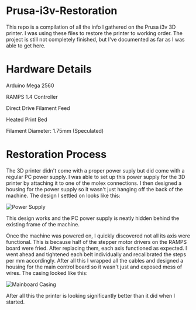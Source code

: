 # Prusa-i3v-Restoration

This repo is a compilation of all the info I gathered on the Prusa i3v 3D printer. I was using these files to restore the printer to working order. The project is still not completely finished, but I've documented as far as I was able to get here.

# Hardware Details

Arduino Mega 2560

RAMPS 1.4 Controller

Direct Drive Filament Feed

Heated Print Bed

Filament Diameter: 1.75mm (Speculated)

# Restoration Process

The 3D printer didn't come with a proper power suply but did come with a regular PC power supply. I was able to set up this power supply for the 3D printer by attaching it to one of the molex connections. I then designed a housing for the power supply so it wasn't just hanging off the back of the machine. The design I settled on looks like this: 

![Power Supply](https://github.com/hypertacos520/Prusa-i3v-Restoration/blob/main/Assets/PowerSupply.png?raw=true)

This design works and the PC power supply is neatly hidden behind the existing frame of the machine.

Once the machine was powered on, I quickly discovered not all its axis were functional. This is because half of the stepper motor drivers on the RAMPS board were fried. After replacing them, each axis functioned as expected. I went ahead and tightened each belt individually and recalibrated the steps per mm accordingly. After all this I wrapped all the cables and designed a housing for the main control board so it wasn't just and exposed mess of wires. The casing looked like this:

![Mainboard Casing](https://github.com/hypertacos520/Prusa-i3v-Restoration/blob/main/Assets/Mainboard.png?raw=true)

After all this the printer is looking significantly better than it did when I started. 
